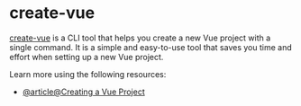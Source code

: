 # create-vue

[create-vue](https://github.com/vuejs/create-vue) is a CLI tool that helps you create a new Vue project with a single command. It is a simple and easy-to-use tool that saves you time and effort when setting up a new Vue project.

Learn more using the following resources:

- [@article@Creating a Vue Project](https://cli.vuejs.org/guide/creating-a-project.html)